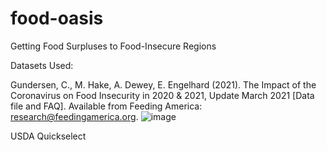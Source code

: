 # food-oasis
Getting Food Surpluses to Food-Insecure Regions

Datasets Used:

Gundersen, C., M. Hake, A. Dewey, E. Engelhard (2021). The Impact of the Coronavirus on Food Insecurity in 2020 & 2021, Update March 2021 [Data file and FAQ]. Available from Feeding America: research@feedingamerica.org. 		![image](https://user-images.githubusercontent.com/25213198/155880196-de0b7e7d-1cb1-4383-9889-0b446b4d710a.png)

USDA Quickselect
